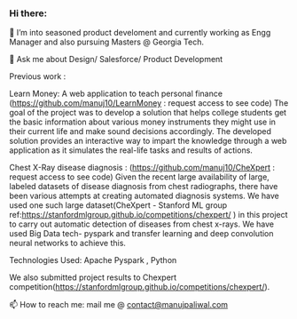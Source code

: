 ### Hi there:
<!--
**manuj10/manuj10** is a ✨ _special_ ✨ repository because its `README.md` (this file) appears on your GitHub profile.

Here are some ideas to get you started:-->

<!-- 🔭 I’m currently working on ...-->
🌱 I’m into seasoned product develoment and currently working as Engg Manager and also pursuing Masters @ Georgia Tech. 
<!-- 👯 I’m looking to collaborate on ...
- 🤔 I’m looking for help with ... -->
💬 Ask me about Design/ Salesforce/ Product Development
<!-- previous work -->
Previous work : 
<!--  work -->
Learn Money: A web application to teach personal finance (https://github.com/manuj10/LearnMoney : request access to see code)<!--  work -->
The goal of the project was to develop a solution that helps college students get the basic information about various money instruments they might use in their     current life and make sound decisions accordingly. The developed solution provides an interactive way to impart the knowledge through a web application as it       simulates the real-life tasks and results of actions.


Chest X-Ray disease diagnosis : (https://github.com/manuj10/CheXpert : request access to see code)<!--  work -->
Given the recent large availability of large, labeled datasets of disease diagnosis from chest radiographs, there have been various attempts at creating        automated diagnosis systems. We have used one such large dataset(CheXpert - Stanford ML group ref:https://stanfordmlgroup.github.io/competitions/chexpert/ ) in this project to carry out automatic detection of diseases from chest x-rays. We have used Big Data tech- pyspark and transfer learning and deep convolution neural   networks to achieve this.
<!--  work -->
Technologies Used: Apache Pyspark , Python
<!--  work -->
We also submitted project results to Chexpert competition(https://stanfordmlgroup.github.io/competitions/chexpert/).


📫 How to reach me: mail me @ contact@manujpaliwal.com
<!-- 😄 Pronouns: ...
- ⚡ Fun fact: ... -->

